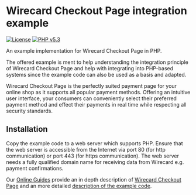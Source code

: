 # Wirecard Checkout Page integration example

[![License](https://img.shields.io/badge/license-GPLv2-blue.svg)](https://raw.githubusercontent.com/wirecard/[]/master/LICENSE)
[![PHP v5.3](https://img.shields.io/badge/php-v5.3-yellow.svg)](http://www.php.net)

An example implementation for Wirecard Checkout Page in PHP.

The offered example is ment to help understanding the integration principle of Wirecard Checkout Page and help with integrating into PHP-based systems since the example code can also be used as a basis and adapted.

Wirecard Checkout Page is the perfectly suited payment page for your online shop as it supports all popular payment methods. Offering an intuitive user interface, your consumers can conveniently select their preferred payment method and effect their payments in real time while respecting all security standards.

## Installation

Copy the example code to a web server which supports PHP. Ensure that the web server is accessible from the Internet via port 80 (for http communication) or port 443 (for https communication). The web server needs a fully qualified domain name for receiving data from Wirecard e.g. payment confirmations.

Our [Online Guides](https://guides.wirecard.at/ "Online Guides") provide an in depth description of [Wirecard Checkout Page](https://guides.wirecard.at/wcp:start "Wirecard Checkout Page") and an more detailed [description of the example code](https://guides.wirecard.at/wcp:example_code "description of the example code").